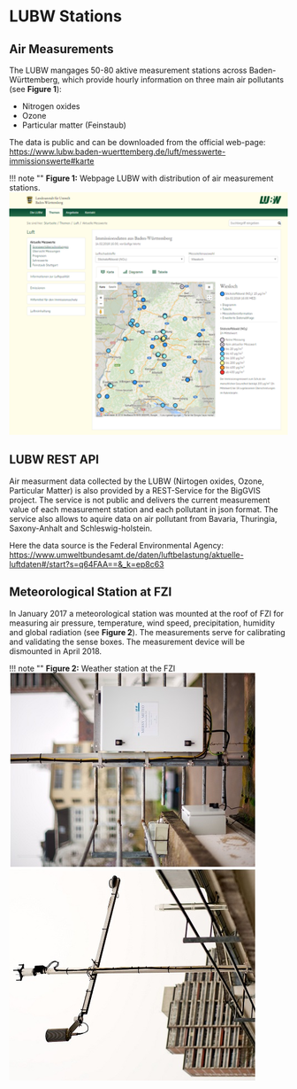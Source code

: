 # LUBW Stations

    
## Air Measurements

The LUBW mangages 50-80 aktive measurement stations across Baden-Württemberg, which provide hourly information on three
main air pollutants (see **Figure 1**):

  - Nitrogen oxides
  - Ozone 
  - Particular matter (Feinstaub)

The data is public and can be downloaded from the official web-page:
https://www.lubw.baden-wuerttemberg.de/luft/messwerte-immissionswerte#karte

!!! note ""
    **Figure 1:** Webpage LUBW with distribution of air measurement stations.
    ![Distribution of air measurement stations](LUBW_Measurement.png)

## LUBW REST API

Air measurment data collected by the LUBW (Nirtogen oxides, Ozone, Particular Matter) is also provided by a REST-Service
for the BigGVIS project. The service is not public and delivers the current measurement value of each measurement
station and each pollutant in json format. The service also allows to aquire data on air pollutant from Bavaria,
Thuringia, Saxony-Anhalt and Schleswig-holstein.

Here the data source is the Federal Environmental Agency:
https://www.umweltbundesamt.de/daten/luftbelastung/aktuelle-luftdaten#/start?s=q64FAA==&_k=ep8c63


## Meteorological Station at FZI

In January 2017 a meteorological station was mounted at the roof of FZI for measuring air pressure, temperature, wind
speed, precipitation, humidity and global radiation  (see **Figure 2**). The measurements serve for calibrating and validating the sense
boxes. The measurement device will be dismounted in April 2018.

!!! note ""
**Figure 2:** Weather station at the FZI 
![Weather station FZI](Wetterstation_FZI.jpg)
